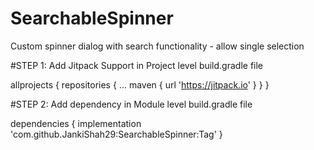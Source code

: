 # SearchableSpinner
Custom spinner dialog with search functionality - allow single selection

#STEP 1: Add Jitpack Support in Project level build.gradle file

allprojects {
    repositories {
        ...
        maven { url 'https://jitpack.io' }
    }
}

#STEP 2: Add dependency in Module level build.gradle file

dependencies {
    implementation 'com.github.JankiShah29:SearchableSpinner:Tag'
}
